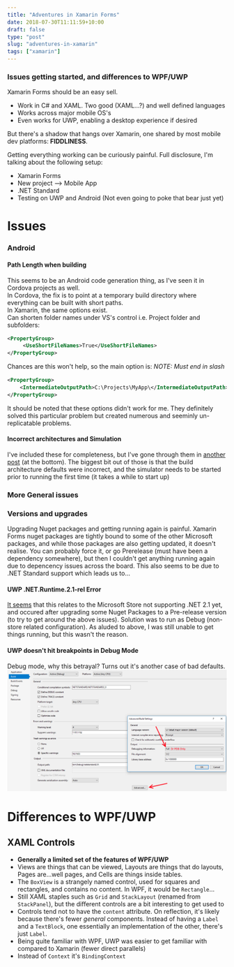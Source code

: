 ```yaml
---
title: "Adventures in Xamarin Forms"
date: 2018-07-30T11:11:59+10:00
draft: false
type: "post"
slug: "adventures-in-xamarin"
tags: ["xamarin"]
---
```


### Issues getting started, and differences to WPF/UWP

Xamarin Forms should be an easy sell.

- Work in C# and XAML. Two good (XAML...?) and well defined languages  
- Works across major mobile OS's  
- Even works for UWP, enabling a desktop experience if desired  

But there's a shadow that hangs over Xamarin, one shared by most mobile dev platforms: **FIDDLINESS**.  

<!--more-->  

Getting everything working can be curiously painful. Full disclosure, I'm talking about the following setup:

- Xamarin Forms  
- New project --> Mobile App  
- .NET Standard  
- Testing on UWP and Android (Not even going to poke that bear just yet)    

# Issues
### Android
#### Path Length when building
This seems to be an Android code generation thing, as I've seen it in Cordova projects as well.  
In Cordova, the fix is to point at a temporary build directory where everything can be built with short paths.  
In Xamarin, the same options exist.  
Can shorten folder names under VS's control i.e. Project folder and subfolders:
``` xml
<PropertyGroup>
	 <UseShortFileNames>True</UseShortFileNames> 
</PropertyGroup>
```  

Chances are this won't help, so the main option is: *NOTE: Must end in slash*
``` xml
<PropertyGroup> 
	<IntermediateOutputPath>C:\Projects\MyApp\</IntermediateOutputPath> 
</PropertyGroup>
```

It should be noted that these options didn't work for me. They definitely solved this particular problem but created numerous and seeminly un-replicatable problems.
<br>

#### Incorrect architectures and Simulation
I've included these for completeness, but I've gone through them in [another post](/content/posts/3-xamarin-and-hyper-v/index.md) (at the bottom).
The biggest bit out of those is that the build architecture defaults were incorrect, and the simulator needs to be started prior to running the first time (it takes a while to start up)
<br>  

### More General issues
### Versions and upgrades
Upgrading Nuget packages and getting running again is painful. Xamarin Forms nuget packages are tightly bound to some of the other Microsoft packages, and while those packages are also getting updated, it doesn't realise. You can probably force it, or go Prerelease (must have been a dependency somewhere), but then I couldn't get anything running again due to depencency issues across the board. This also seems to be due to .NET Standard support which leads us to...
<br>

#### UWP .NET.Runtime.2.1-rel Error
[It seems](https://doumer.me/how-to-resolve-microsoft-net-native-runtime-2-1-rel-not-found/) that this relates to the Microsoft Store not supporting .NET 2.1 yet, and occured after upgrading some Nuget Packages to a Pre-release version (to try to get around the above issues). Solution was to run as Debug (non-store related configuration). As aluded to above, I was still unable to get things running, but this wasn't the reason.
<br>

#### UWP doesn't hit breakpoints in Debug Mode
Debug mode, why this betrayal? Turns out it's another case of bad defaults.
![Setting for UWP breakpoints](img/UWPDebugMode.png)


# Differences to WPF/UWP
## XAML Controls
- **Generally a limited set of the features of WPF/UWP**
- Views are things that can be viewed, Layouts are things that do layouts, Pages are...well pages, and Cells are things inside tables.  
- The `BoxView` is a strangely named control, used for squares and rectangles, and contains no content. In WPF, it would be `Rectangle`... 
- Still XAML staples such as `Grid` and `StackLayout` (renamed from `StackPanel`), but the different controls are a bit interesting to get used to
- Controls tend not to have the `content` attribute. On reflection, it's likely because there's fewer _general_ components. Instead of having a `Label`  and a `TextBlock`, one essentially an implementation of the other, there's just `Label`.  
- Being quite familiar with WPF, UWP was easier to get familiar with compared to Xamarin (fewer direct parallels)
- Instead of `Context` it's `BindingContext`  